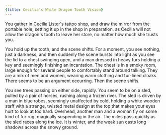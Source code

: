 ```yaml
---
{title: Cecilia's White Dragon Tooth Vision}
---
```

You gather in [Cecilia Lister](<../../../people/tollenders/cecilia-lister.md>)'s tattoo shop, and draw the mirror from the portable hole, setting it up in the shop in preparation, as Cecilia will not allow the dragon's tooth to leave her store, no matter how much she trusts you.

You hold up the tooth, and the scene shifts. For a moment, you see nothing, just a darkness, and then suddenly the scene bursts into light as you see the lid to a chest swinging open, and a man dressed in heavy furs holding a key and seemingly finishing an incantation. The chest is in a smoky room, large enough for several people to comfortably stand around talking. They are a mix of men and women, wearing warm clothing and fur-lined cloaks. There seems to be an argument occurring. Then the scene shifts. 

You see trees passing on either side, rapidly. You seem to be on a sled, pulled by a pair of horses, rushing along a frozen river. The sled is driven by a man in blue robes, seemingly unaffected by cold, holding a white wooden staff with a strange, twisted metal design at the top that makes your eyes hurt to look at too hard. Overhead, another man and a woman fly on some kind of fur rug, magically suspending in the air. The miles pass quickly as the sled races along the ice. It is winter, and the weak sun casts long shadows across the snowy ground.

